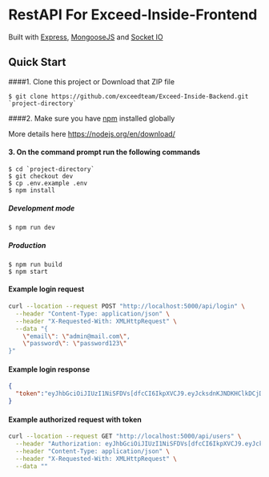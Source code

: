 # RestAPI For Exceed-Inside-Frontend
Built with [Express](https://expressjs.com/), [MongooseJS](https://mongoosejs.com/) and [Socket IO](https://socket.io/) 

## Quick Start
####1. Clone this project or Download that ZIP file

```shell script
$ git clone https://github.com/exceedteam/Exceed-Inside-Backend.git `project-directory`
```

####2.  Make sure you have [npm](https://www.npmjs.org/) installed globally

More details here
https://nodejs.org/en/download/

#### 3. On the command prompt run the following commands

```shell script
$ cd `project-directory`
$ git checkout dev
$ cp .env.example .env
$ npm install
```

##### Development mode
```shell script
$ npm run dev
```

##### Production
```shell script
$ npm run build
$ npm start
```

#### Example login request

```bash
curl --location --request POST "http://localhost:5000/api/login" \
  --header "Content-Type: application/json" \
  --header "X-Requested-With: XMLHttpRequest" \
  --data "{
	\"email\": \"admin@mail.com\",
	\"password\": \"password123\"
}"
```

#### Example login response

```json
{
  "token":"eyJhbGciOiJIUzI1NiSFDVs[dfcCI6IkpXVCJ9.eyJcksdnKJNDKHClkDCjDcnddcwOGRiYjNjN2Q1NzYzZWE5NiIsImFkbWluIjp0cnVlLCJpYXQiOjE1OTIzMTY3MzQsImV4cCI6MTU5MjkyMTUzNH0.7hTaXWPzCGhXMEOPTNSJvGVWPbPOWx_ImOAu6CosgP8"
}
```

#### Example authorized request with token

```bash
curl --location --request GET "http://localhost:5000/api/users" \
  --header "Authorization: eyJhbGciOiJIUzI1NiSFDVs[dfcCI6IkpXVCJ9.eyJcksdnKJNDKHClkDCjDcnddcwOGRiYjNjN2Q1NzYzZWE5NiIsImFkbWluIjp0cnVlLCJpYXQiOjE1OTIzMTY3MzQsImV4cCI6MTU5MjkyMTUzNH0.7hTaXWPzCGhXMEOPTNSJvGVWPbPOWx_ImOAu6CosgP8" \
  --header "Content-Type: application/json" \
  --header "X-Requested-With: XMLHttpRequest" \
  --data ""
```
